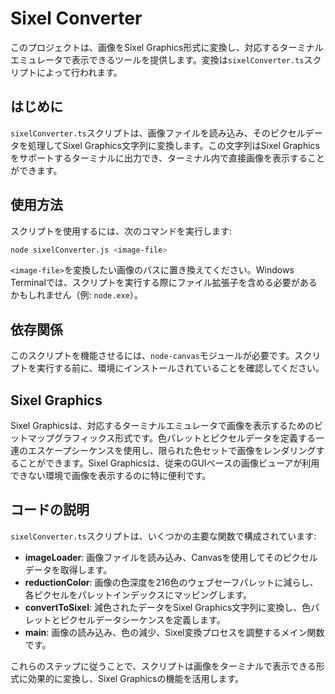 # Sixel Converter

このプロジェクトは、画像をSixel Graphics形式に変換し、対応するターミナルエミュレータで表示できるツールを提供します。変換は`sixelConverter.ts`スクリプトによって行われます。

## はじめに

`sixelConverter.ts`スクリプトは、画像ファイルを読み込み、そのピクセルデータを処理してSixel Graphics文字列に変換します。この文字列はSixel Graphicsをサポートするターミナルに出力でき、ターミナル内で直接画像を表示することができます。

## 使用方法

スクリプトを使用するには、次のコマンドを実行します:

```bash
node sixelConverter.js <image-file>
```

`<image-file>`を変換したい画像のパスに置き換えてください。Windows Terminalでは、スクリプトを実行する際にファイル拡張子を含める必要があるかもしれません（例: `node.exe`）。

## 依存関係

このスクリプトを機能させるには、`node-canvas`モジュールが必要です。スクリプトを実行する前に、環境にインストールされていることを確認してください。

## Sixel Graphics

Sixel Graphicsは、対応するターミナルエミュレータで画像を表示するためのビットマップグラフィックス形式です。色パレットとピクセルデータを定義する一連のエスケープシーケンスを使用し、限られた色セットで画像をレンダリングすることができます。Sixel Graphicsは、従来のGUIベースの画像ビューアが利用できない環境で画像を表示するのに特に便利です。

## コードの説明

`sixelConverter.ts`スクリプトは、いくつかの主要な関数で構成されています:

- **imageLoader**: 画像ファイルを読み込み、Canvasを使用してそのピクセルデータを取得します。
- **reductionColor**: 画像の色深度を216色のウェブセーフパレットに減らし、各ピクセルをパレットインデックスにマッピングします。
- **convertToSixel**: 減色されたデータをSixel Graphics文字列に変換し、色パレットとピクセルデータシーケンスを定義します。
- **main**: 画像の読み込み、色の減少、Sixel変換プロセスを調整するメイン関数です。

これらのステップに従うことで、スクリプトは画像をターミナルで表示できる形式に効果的に変換し、Sixel Graphicsの機能を活用します。
